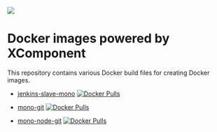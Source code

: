 [![](http://slack.xcomponent.com/badge.svg)](http://slack.xcomponent.com/)

# Docker images powered by XComponent

This repository contains various Docker build files for creating Docker images.

* [jenkins-slave-mono](jenkins-slave-mono/README.md) [![Docker Pulls](https://img.shields.io/docker/pulls/xcomponent/jenkins-slave-mono.svg)](https://store.docker.com/community/images/xcomponent/jenkins-slave-mono)

* [mono-git](mono-git/README.md) [![Docker Pulls](https://img.shields.io/docker/pulls/xcomponent/mono-git.svg)](https://store.docker.com/community/images/xcomponent/mono-git)

* [mono-node-git](mono-node-git/README.md) [![Docker Pulls](https://img.shields.io/docker/pulls/xcomponent/mono-node-git.svg)](https://store.docker.com/community/images/xcomponent/mono-node-git)

